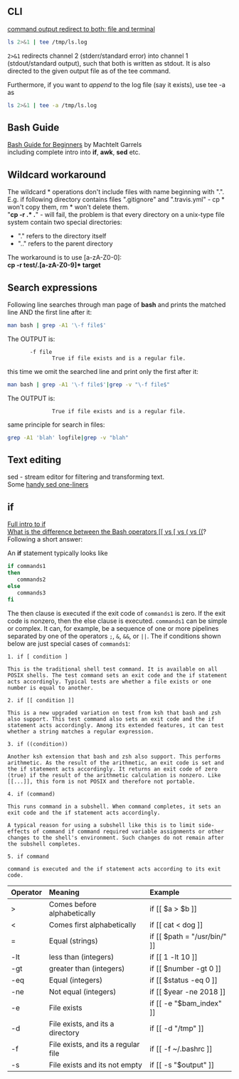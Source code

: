
## CLI

[command output redirect to both: file and terminal](https://stackoverflow.com/questions/13591374/command-output-redirect-to-file-and-terminal)
```sh
ls 2>&1 | tee /tmp/ls.log
```
`2>&1` redirects channel 2 (stderr/standard error) into channel 1 (stdout/standard output), such that both is written as stdout. It is also directed to the given output file as of the tee command.

Furthermore, if you want to _append_ to the log file (say it exists), use tee -a as
```sh
ls 2>&1 | tee -a /tmp/ls.log
```

## Bash Guide
[Bash Guide for Beginners](http://tldp.org/LDP/Bash-Beginners-Guide/html/index.html)
by Machtelt Garrels  
including complete intro into __if__, __awk__, __sed__ etc.

## Wildcard workaround
The wildcard * operations don't include files with name beginning with ".". E.g. if following directory contains files ".gitignore" and ".travis.yml" - cp * won't copy them, rm * won't delete them.  
"__cp -r .* .__" - will fail, the problem is that every directory on a unix-type file system contain two special directories:  
- "." refers to the directory itself
- ".." refers to the parent directory

The workaround is to use [a-zA-Z0-0]:  
__cp -r test/.[a-zA-Z0-9]* target__

## Search expressions
Following line searches through man page of __bash__ and prints the matched line AND the first line after it:
```sh
man bash | grep -A1 '\-f file$'
```
The OUTPUT is:  
```
       -f file
              True if file exists and is a regular file.
```

this time we omit the searched line and print only the first after it:  
```sh
man bash | grep -A1 '\-f file$'|grep -v "\-f file$"
```
The OUTPUT is:  
```
              True if file exists and is a regular file.
```

same principle for search in files:  
```sh
grep -A1 'blah' logfile|grep -v "blah"
```

## Text editing
sed - stream editor for filtering and transforming text.  
Some [handy sed one-liners](https://github.com/grelaxus/notes-pub/blob/master/shell-notes/SED_handy_one-liners.html)

## if
[Full intro to if](http://tldp.org/LDP/Bash-Beginners-Guide/html/sect_07_01.html)  
[What is the difference between the Bash operators \[\[ vs \[ vs \( vs \(\(](https://unix.stackexchange.com/questions/306111/what-is-the-difference-between-the-bash-operators-vs-vs-vs)? Following a short answer:  

An __if__ statement typically looks like

```sh
if commands1
then
   commands2
else
   commands3
fi
```
The then clause is executed if the exit code of `commands1` is zero. If the exit code is nonzero, then the else clause is executed. `commands1` can be simple or complex. It can, for example, be a sequence of one or more pipelines separated by one of the operators `;`, ```&```, ```&&```, or ```||```. The if conditions shown below are just special cases of `commands1`:  

    1. if [ condition ]

    This is the traditional shell test command. It is available on all POSIX shells. The test command sets an exit code and the if statement acts accordingly. Typical tests are whether a file exists or one number is equal to another.

    2. if [[ condition ]]

    This is a new upgraded variation on test from ksh that bash and zsh also support. This test command also sets an exit code and the if statement acts accordingly. Among its extended features, it can test whether a string matches a regular expression.

    3. if ((condition))

    Another ksh extension that bash and zsh also support. This performs arithmetic. As the result of the arithmetic, an exit code is set and the if statement acts accordingly. It returns an exit code of zero (true) if the result of the arithmetic calculation is nonzero. Like [[...]], this form is not POSIX and therefore not portable.

    4. if (command)

    This runs command in a subshell. When command completes, it sets an exit code and the if statement acts accordingly.

    A typical reason for using a subshell like this is to limit side-effects of command if command required variable assignments or other changes to the shell's environment. Such changes do not remain after the subshell completes.

    5. if command

    command is executed and the if statement acts according to its exit code.
    
    
    

| Operator	| Meaning                                 | Example                          |
| ------------| :---                                    |:---------------------------------|
| >	       | Comes before alphabetically	       | if [[ $a > $b ]]
| <	       | Comes first alphabetically	       | if [[ cat < dog ]]
| =	       | Equal (strings)	                     | if [[ $path = "/usr/bin/" ]]
| -lt	       | less than (integers)	              | if [[ 1 -lt 10 ]]
| -gt	       | greater than (integers)	              | if [[ $number -gt 0 ]]
| -eq	       | Equal (integers)	                     | if [[ $status -eq 0 ]]
| -ne	       | Not equal (integers)	              | if [[ $year -ne 2018 ]]
| -e 	       | File exists	                            | if [[ -e "$bam_index" ]]
| -d	       | File exists, and its a directory	       | if [[ -d "/tmp" ]]
| -f 	       | File exists, and its a regular file	| if [[ -f ~/.bashrc ]]
| -s	       | File exists and its not empty	       | if [[ -s "$output" ]]


